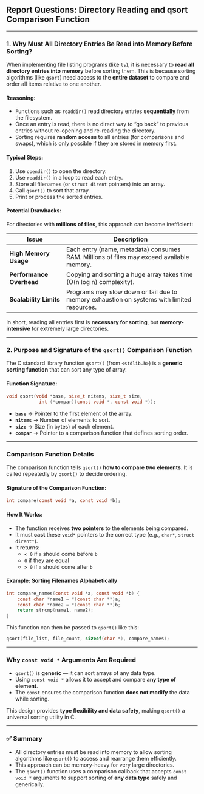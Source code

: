 ## **Report Questions: Directory Reading and qsort Comparison Function**

---

### **1. Why Must All Directory Entries Be Read into Memory Before Sorting?**

When implementing file listing programs (like `ls`), it is necessary to **read all directory entries into memory** before sorting them. This is because sorting algorithms (like `qsort`) need access to the **entire dataset** to compare and order all items relative to one another.

#### **Reasoning:**
- Functions such as `readdir()` read directory entries **sequentially** from the filesystem.
- Once an entry is read, there is no direct way to “go back” to previous entries without re-opening and re-reading the directory.
- Sorting requires **random access** to all entries (for comparisons and swaps), which is only possible if they are stored in memory first.

#### **Typical Steps:**
1. Use `opendir()` to open the directory.
2. Use `readdir()` in a loop to read each entry.
3. Store all filenames (or `struct dirent` pointers) into an array.
4. Call `qsort()` to sort that array.
5. Print or process the sorted entries.

#### **Potential Drawbacks:**
For directories with **millions of files**, this approach can become inefficient:

| Issue | Description |
|--------|--------------|
| **High Memory Usage** | Each entry (name, metadata) consumes RAM. Millions of files may exceed available memory. |
| **Performance Overhead** | Copying and sorting a huge array takes time (O(n log n) complexity). |
| **Scalability Limits** | Programs may slow down or fail due to memory exhaustion on systems with limited resources. |

In short, reading all entries first is **necessary for sorting**, but **memory-intensive** for extremely large directories.

---

### **2. Purpose and Signature of the `qsort()` Comparison Function**

The C standard library function `qsort()` (from `<stdlib.h>`) is a **generic sorting function** that can sort any type of array.

#### **Function Signature:**
```c
void qsort(void *base, size_t nitems, size_t size,
            int (*compar)(const void *, const void *));
```

- **`base`** → Pointer to the first element of the array.
- **`nitems`** → Number of elements to sort.
- **`size`** → Size (in bytes) of each element.
- **`compar`** → Pointer to a comparison function that defines sorting order.

---

### **Comparison Function Details**
The comparison function tells `qsort()` **how to compare two elements**. It is called repeatedly by `qsort()` to decide ordering.

#### **Signature of the Comparison Function:**
```c
int compare(const void *a, const void *b);
```

#### **How It Works:**
- The function receives **two pointers** to the elements being compared.
- It must **cast** these `void*` pointers to the correct type (e.g., `char*`, `struct dirent*`).
- It returns:
  - `< 0` if `a` should come before `b`
  - `0` if they are equal
  - `> 0` if `a` should come after `b`

#### **Example: Sorting Filenames Alphabetically**
```c
int compare_names(const void *a, const void *b) {
    const char *name1 = *(const char **)a;
    const char *name2 = *(const char **)b;
    return strcmp(name1, name2);
}
```

This function can then be passed to `qsort()` like this:
```c
qsort(file_list, file_count, sizeof(char *), compare_names);
```

---

### **Why `const void *` Arguments Are Required**
- `qsort()` is **generic** — it can sort arrays of any data type.
- Using `const void *` allows it to accept and compare **any type of element**.
- The `const` ensures the comparison function **does not modify** the data while sorting.

This design provides **type flexibility and data safety**, making `qsort()` a universal sorting utility in C.

---

### ✅ **Summary**
- All directory entries must be read into memory to allow sorting algorithms like `qsort()` to access and rearrange them efficiently.
- This approach can be memory-heavy for very large directories.
- The `qsort()` function uses a comparison callback that accepts `const void *` arguments to support sorting of **any data type** safely and generically.


